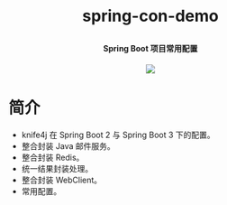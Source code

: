 <h1 align="center" style="margin: 30px 0 30px; font-weight: bold;">spring-con-demo</h1>
<h4 align="center">Spring Boot 项目常用配置</h4>
<p align="center">
    <a href="https://github.com/cnowse"><img src="https://img.shields.io/github/license/mashape/apistatus.svg"></a>
</p>

# 简介

- knife4j 在 Spring Boot 2 与 Spring Boot 3 下的配置。
- 整合封装 Java 邮件服务。
- 整合封装 Redis。
- 统一结果封装处理。
- 整合封装 WebClient。
- 常用配置。